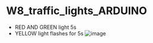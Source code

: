 # W8_traffic_lights_ARDUINO
- RED AND GREEN light 5s
- YELLOW light flashes for 5s
![image](https://user-images.githubusercontent.com/115915656/201684737-be4817c9-34e7-4b99-920e-982d40c66154.png)
